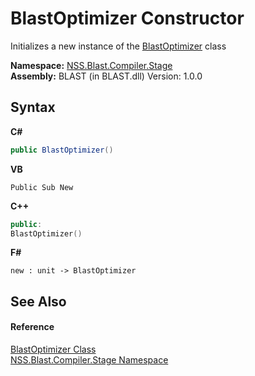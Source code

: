 # BlastOptimizer Constructor 
 

Initializes a new instance of the <a href="a5f85e36-cfea-439a-aec7-821e010e98c0">BlastOptimizer</a> class

**Namespace:**&nbsp;<a href="f44e629d-16ad-ce78-c6d1-bb239589698b">NSS.Blast.Compiler.Stage</a><br />**Assembly:**&nbsp;BLAST (in BLAST.dll) Version: 1.0.0

## Syntax

**C#**<br />
``` C#
public BlastOptimizer()
```

**VB**<br />
``` VB
Public Sub New
```

**C++**<br />
``` C++
public:
BlastOptimizer()
```

**F#**<br />
``` F#
new : unit -> BlastOptimizer
```


## See Also


#### Reference
<a href="a5f85e36-cfea-439a-aec7-821e010e98c0">BlastOptimizer Class</a><br /><a href="f44e629d-16ad-ce78-c6d1-bb239589698b">NSS.Blast.Compiler.Stage Namespace</a><br />